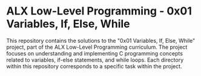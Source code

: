 <h1>ALX Low-Level Programming - 0x01 Variables, If, Else, While</h1>

This repository contains the solutions to the "0x01 Variables, If, Else, While" project, part of the ALX Low-Level Programming curriculum. The project focuses on understanding and implementing C programming concepts related to variables, if-else statements, and while loops. Each directory within this repository corresponds to a specific task within the project.
